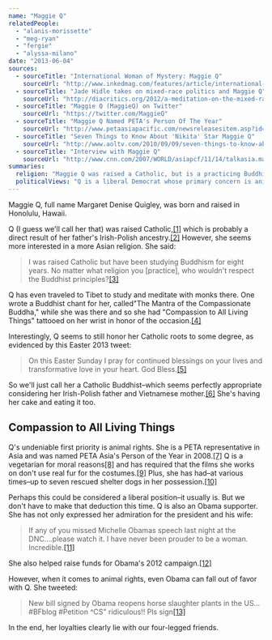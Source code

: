 ```yaml
---
name: "Maggie Q"
relatedPeople:
  - "alanis-morissette"
  - "meg-ryan"
  - "fergie"
  - "alyssa-milano"
date: "2013-06-04"
sources:
  - sourceTitle: "International Woman of Mystery: Maggie Q"
    sourceUrl: "http://www.inkedmag.com/features/article/international-woman-mystery-maggie-q/page/2/"
  - sourceTitle: "Jade Hidle takes on mixed-race politics and Maggie Q"
    sourceUrl: "http://diacritics.org/2012/a-meditation-on-the-mixed-race-politics-of-my-homegirl-maggie-q"
  - sourceTitle: "Maggie Q (MaggieQ) on Twitter"
    sourceUrl: "https://twitter.com/MaggieQ"
  - sourceTitle: "Maggie Q Named PETA's Person Of The Year"
    sourceUrl: "http://www.petaasiapacific.com/newsreleasesitem.asp?id=10173"
  - sourceTitle: "Seven Things to Know About 'Nikita' Star Maggie Q"
    sourceUrl: "http://www.aoltv.com/2010/09/09/seven-things-to-know-about-nikita-star-maggie-q/"
  - sourceTitle: "Interview with Maggie Q"
    sourceUrl: "http://www.cnn.com/2007/WORLD/asiapcf/11/14/talkasia.maggieq/index.html"
summaries:
  religion: "Maggie Q was raised a Catholic, but is a practicing Buddhist."
  politicalViews: "Q is a liberal Democrat whose primary concern is animal rights."
---
```


Maggie Q, full name Margaret Denise Quigley, was born and raised in Honolulu, Hawaii.

Q (I guess we'll call her that) was raised Catholic,<a class="source-citation" href="#http%3A%2F%2Fwww.inkedmag.com%2Ffeatures%2Farticle%2Finternational-woman-mystery-maggie-q%2Fpage%2F2%2F" title="International Woman of Mystery: Maggie Q">[1]</a> which is probably a direct result of her father's Irish-Polish ancestry.<a class="source-citation" href="#http%3A%2F%2Fdiacritics.org%2F2012%2Fa-meditation-on-the-mixed-race-politics-of-my-homegirl-maggie-q" title="Jade Hidle takes on mixed-race politics and Maggie Q">[2]</a> However, she seems more interested in a more Asian religion. She said:

>I was raised Catholic but have been studying Buddhism for eight years. No matter what religion you [practice], who wouldn't respect the Buddhist principles?<a class="source-citation" href="#http%3A%2F%2Fwww.inkedmag.com%2Ffeatures%2Farticle%2Finternational-woman-mystery-maggie-q%2Fpage%2F2%2F" title="International Woman of Mystery: Maggie Q">[3]</a>

Q has even traveled to Tibet to study and meditate with monks there. One wrote a Buddhist chant for her, called"The Mantra of the Compassionate Buddha," while she was there and so she had "Compassion to All Living Things" tattooed on her wrist in honor of the occasion.<a class="source-citation" href="#http%3A%2F%2Fwww.inkedmag.com%2Ffeatures%2Farticle%2Finternational-woman-mystery-maggie-q%2Fpage%2F2%2F" title="International Woman of Mystery: Maggie Q">[4]</a>

Interestingly, Q seems to still honor her Catholic roots to some degree, as evidenced by this Easter 2013 tweet:

>On this Easter Sunday I pray for continued blessings on your lives and transformative love in your heart. God Bless.<a class="source-citation" href="#https%3A%2F%2Ftwitter.com%2FMaggieQ" title="Maggie Q (MaggieQ) on Twitter">[5]</a>

So we'll just call her a Catholic Buddhist–which seems perfectly appropriate considering her Irish-Polish father and Vietnamese mother.<a class="source-citation" href="#http%3A%2F%2Fdiacritics.org%2F2012%2Fa-meditation-on-the-mixed-race-politics-of-my-homegirl-maggie-q" title="Jade Hidle takes on mixed-race politics and Maggie Q">[6]</a> She's having her cake and eating it too.


## Compassion to All Living Things

Q's undeniable first priority is animal rights. She is a PETA representative in Asia and was named PETA Asia's Person of the Year in 2008.<a class="source-citation" href="#http%3A%2F%2Fwww.petaasiapacific.com%2Fnewsreleasesitem.asp%3Fid%3D10173" title="Maggie Q Named PETA&apos;s Person Of The Year">[7]</a> Q is a vegetarian for moral reasons<a class="source-citation" href="#http%3A%2F%2Fwww.inkedmag.com%2Ffeatures%2Farticle%2Finternational-woman-mystery-maggie-q%2Fpage%2F2%2F" title="International Woman of Mystery: Maggie Q">[8]</a> and has required that the films she works on don't use real fur for the costumes.<a class="source-citation" href="#http%3A%2F%2Fwww.aoltv.com%2F2010%2F09%2F09%2Fseven-things-to-know-about-nikita-star-maggie-q%2F" title="Seven Things to Know About &apos;Nikita&apos; Star Maggie Q">[9]</a> Plus, she has had–at various times–up to seven rescued shelter dogs in her possession.<a class="source-citation" href="#http%3A%2F%2Fwww.cnn.com%2F2007%2FWORLD%2Fasiapcf%2F11%2F14%2Ftalkasia.maggieq%2Findex.html" title="Interview with Maggie Q">[10]</a>

Perhaps this could be considered a liberal position–it usually is. But we don't have to make that deduction this time. Q is also an Obama supporter. She has not only expressed her admiration for the president and his wife:

>If any of you missed Michelle Obamas speech last night at the DNC….please watch it. I have never been prouder to be a woman. Incredible.<a class="source-citation" href="#https%3A%2F%2Ftwitter.com%2FMaggieQ" title="Maggie Q (MaggieQ) on Twitter">[11]</a>

She also helped raise funds for Obama's 2012 campaign.<a class="source-citation" href="#https%3A%2F%2Ftwitter.com%2FMaggieQ" title="Maggie Q (MaggieQ) on Twitter">[12]</a>

However, when it comes to animal rights, even Obama can fall out of favor with Q. She tweeted:

>New bill signed by Obama reopens horse slaughter plants in the US… #BFblog #Petition ^CS" ridiculous!! Pls sign<a class="source-citation" href="#https%3A%2F%2Ftwitter.com%2FMaggieQ" title="Maggie Q (MaggieQ) on Twitter">[13]</a>

In the end, her loyalties clearly lie with our four-legged friends.